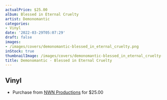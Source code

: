 ```yaml
---
actualPrice: $25.00
album: Blessed in Eternal Cruelty
artist: Demonomantic
categories:
- Vinyl
date: '2022-03-29T05:07:29'
draft: false
images:
- /images/covers/demonomantic-blessed_in_eternal_cruelty.png
inStock: true
thumbnailImage: /images/covers/demonomantic-blessed_in_eternal_cruelty-thumb.png
title: Demonomantic - Blessed in Eternal Cruelty
---
```


## Vinyl
* Purchase from [NWN Productions](http://shop.nwnprod.com/index.php?route=product/product&path=75&product_id=22097&sort=pd.name&order=ASC) for $25.00
